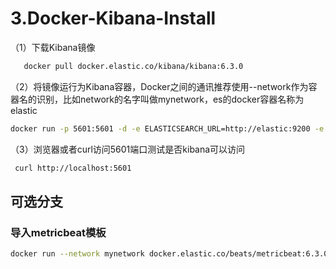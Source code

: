 # 3.Docker-Kibana-Install

（1）下载Kibana镜像

```bash
   docker pull docker.elastic.co/kibana/kibana:6.3.0
```

（2）将镜像运行为Kibana容器，Docker之间的通讯推荐使用--network作为容器名的识别，比如network的名字叫做mynetwork，es的docker容器名称为elastic

```bash
docker run -p 5601:5601 -d -e ELASTICSEARCH_URL=http://elastic:9200 -e ELASTICSEARCH_PASSWORD=changeme -e ELASTICSEARCH_USERNAME=elastic --network mynetwork  --name kibana  docker.elastic.co/kibana/kibana:6.3.0

```

（3）浏览器或者curl访问5601端口测试是否kibana可以访问

```bash
 curl http://localhost:5601
```

## 可选分支

### 导入metricbeat模板

```bash
docker run --network mynetwork docker.elastic.co/beats/metricbeat:6.3.0  ./scripts/import_dashboards  -es http://elastic:9200
```